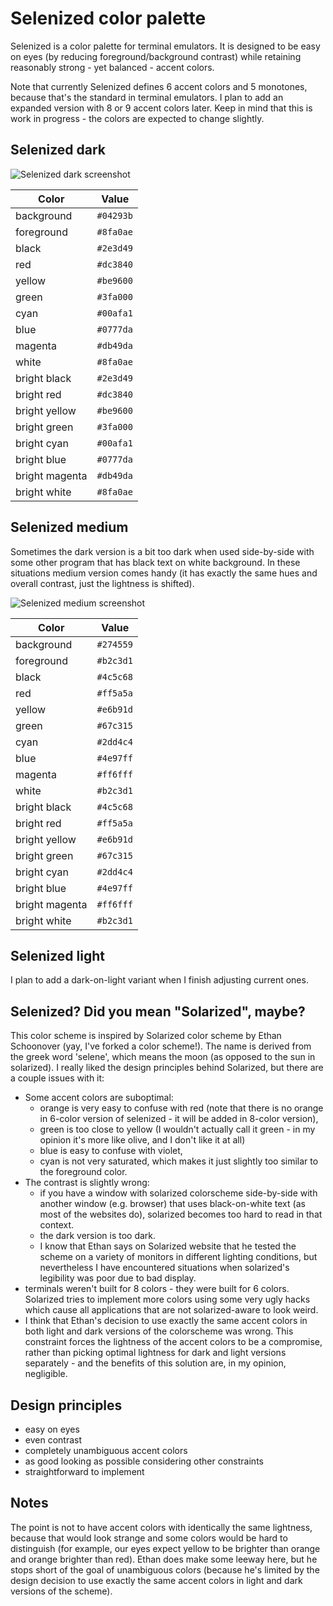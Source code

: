 Selenized color palette
=======================

Selenized is a color palette for terminal emulators.  It is designed to be easy
on eyes (by reducing foreground/background contrast) while retaining reasonably
strong - yet balanced - accent colors.

Note that currently Selenized defines 6 accent colors and 5 monotones, because
that's the standard in terminal emulators.  I plan to add an expanded version
with 8 or 9 accent colors later.  Keep in mind that this is work in progress -
the colors are expected to change slightly.



Selenized dark
--------------

![Selenized dark screenshot](http://i.imgur.com/dlKkhXM.png)

| Color          | Value     |
| -------------- | --------- |
| background     | `#04293b` |
| foreground     | `#8fa0ae` |
| black          | `#2e3d49` |
| red            | `#dc3840` |
| yellow         | `#be9600` |
| green          | `#3fa000` |
| cyan           | `#00afa1` |
| blue           | `#0777da` |
| magenta        | `#db49da` |
| white          | `#8fa0ae` |
| bright black   | `#2e3d49` |
| bright red     | `#dc3840` |
| bright yellow  | `#be9600` |
| bright green   | `#3fa000` |
| bright cyan    | `#00afa1` |
| bright blue    | `#0777da` |
| bright magenta | `#db49da` |
| bright white   | `#8fa0ae` |



Selenized medium
----------------

Sometimes the dark version is a bit too dark when used side-by-side with some
other program that has black text on white background.  In these situations
medium version comes handy (it has exactly the same hues and overall contrast,
just the lightness is shifted).

![Selenized medium screenshot](http://i.imgur.com/vjKW18k.png)

| Color          | Value     |
| -------------- | --------- |
| background     | `#274559` |
| foreground     | `#b2c3d1` |
| black          | `#4c5c68` |
| red            | `#ff5a5a` |
| yellow         | `#e6b91d` |
| green          | `#67c315` |
| cyan           | `#2dd4c4` |
| blue           | `#4e97ff` |
| magenta        | `#ff6fff` |
| white          | `#b2c3d1` |
| bright black   | `#4c5c68` |
| bright red     | `#ff5a5a` |
| bright yellow  | `#e6b91d` |
| bright green   | `#67c315` |
| bright cyan    | `#2dd4c4` |
| bright blue    | `#4e97ff` |
| bright magenta | `#ff6fff` |
| bright white   | `#b2c3d1` |



Selenized light
---------------

I plan to add a dark-on-light variant when I finish adjusting current ones.



Selenized? Did you mean "Solarized", maybe?
-------------------------------------------

This color scheme is inspired by Solarized color scheme by Ethan Schoonover (yay,
I've forked a color scheme!).  The name is derived from the greek word 'selene',
which means the moon (as opposed to the sun in solarized).  I really liked the
design principles behind Solarized, but there are a couple issues with it:

- Some accent colors are suboptimal:
  - orange is very easy to confuse with red (note that there is no orange in
    6-color version of selenized - it will be added in 8-color version),
  - green is too close to yellow (I wouldn't actually call it green - in my
    opinion it's more like olive, and I don't like it at all)
  - blue is easy to confuse with violet,
  - cyan is not very saturated, which makes it just slightly too similar to the
    foreground color.
- The contrast is slightly wrong:
  - if you have a window with solarized colorscheme side-by-side with another
    window (e.g. browser) that uses black-on-white text (as most of the
    websites do), solarized becomes too hard to read in that context.
  - the dark version is too dark.
  - I know that Ethan says on Solarized website that he tested the scheme on a
    variety of monitors in different lighting conditions, but nevertheless I
    have encountered situations when solarized's legibility was poor due to bad
    display.
- terminals weren't built for 8 colors - they were built for 6 colors.
  Solarized tries to implement more colors using some very ugly hacks which
  cause all applications that are not solarized-aware to look weird.
- I think that Ethan's decision to use exactly the same accent colors in both
  light and dark versions of the colorscheme was wrong.  This constraint forces
  the lightness of the accent colors to be a compromise, rather than picking
  optimal lightness for dark and light versions separately - and the benefits
  of this solution are, in my opinion, negligible.



Design principles
-----------------

- easy on eyes
- even contrast
- completely unambiguous accent colors 
- as good looking as possible considering other constraints
- straightforward to implement



Notes
-----

The point is not to have accent colors with identically the same lightness,
because that would look strange and some colors would be hard to distinguish
(for example, our eyes expect yellow to be brighter than orange and orange
brighter than red).  Ethan does make some leeway here, but he stops short of
the goal of unambiguous colors (because he's limited by the design decision
to use exactly the same accent colors in light and dark versions of the scheme).

